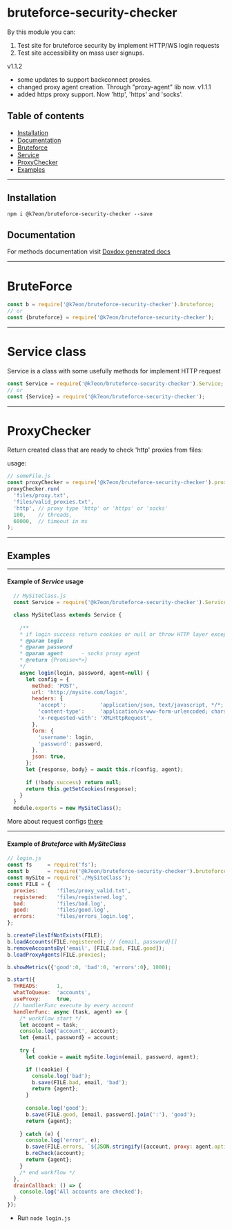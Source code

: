 # bruteforce-security-checker

By this module you can:
1. Test site for bruteforce security by implement HTTP/WS login requests
2. Test site accessibility on mass user signups.


v1.1.2
- some updates to support backconnect proxies.
- changed proxy agent creation. Through "proxy-agent" lib now.
v1.1.1
- added https proxy support. Now 'http', 'https' and 'socks'.

## Table of contents

- [Installation](#installation)
- [Documentation](#documentation)
- [Bruteforce](#bruteforce)
- [Service](#service)
- [ProxyChecker](#proxyChecker)
- [Examples](#examples)
---

## Installation
```npm i @k7eon/bruteforce-security-checker --save```

## Documentation
For methods documentation visit [Doxdox generated docs](https://doxdox.org/k7eon/bruteforce-security-checker)

---------------------------------
# BruteForce
```js
const b = require('@k7eon/bruteforce-security-checker').bruteforce;
// or
const {bruteforce} = require('@k7eon/bruteforce-security-checker');
```

---------------------------------
# Service class
Service is a class with some usefully methods for implement HTTP request

```js
const Service = require('@k7eon/bruteforce-security-checker').Service;
// or
const {Service} = require('@k7eon/bruteforce-security-checker');
```

---------------------------------
# ProxyChecker
Return created class that are ready to check 'http' proxies from files:

usage:
```js
// someFile.js
const proxyChecker = require('@k7eon/bruteforce-security-checker').proxyChecker;
proxyChecker.run(
  'files/proxy.txt',
  'files/valid_proxies.txt',
  'http', // proxy type 'http' or 'https' or 'socks'
  100,    // threads,
  60000,  // timeout in ms
);
```

---------------------------------
## Examples


---------------------------------
#### Example of *Service* usage
```js
  // MySiteClass.js
  const Service = require('@k7eon/bruteforce-security-checker').Service;

  class MySiteClass extends Service {
    
    /**
    * if login success return cookies or null or throw HTTP layer exception;
    * @param login
    * @param password
    * @param agent      - socks proxy agent
    * @return {Promise<*>}
    */
    async login(login, password, agent=null) {
      let config = {
        method: 'POST',
        url: 'http://mysite.com/login',
        headers: {
          'accept':           'application/json, text/javascript, */*; q=0.01',
          'content-type':     'application/x-www-form-urlencoded; charset=UTF-8',
          'x-requested-with': 'XMLHttpRequest',
        },
        form: {
          'username': login,
          'password': password,
        },
        json: true,
      };
      let {response, body} = await this.r(config, agent);
      
      if (!body.success) return null;
      return this.getSetCookies(response);
    }
  }
  module.exports = new MySiteClass();
```
More about request configs [there](https://github.com/request/request)


---------------------------------
#### Example of *Bruteforce* with *MySiteClass*
```js
// login.js
const fs     = require('fs');
const b      = require('@k7eon/bruteforce-security-checker').bruteforce;
const mySite = require('./MySiteClass');
const FILE = {
  proxies:      'files/proxy_valid.txt',
  registered:   'files/registered.log',
  bad:          'files/bad.log',
  good:         'files/good.log',
  errors:       'files/errors_login.log',
};

b.createFilesIfNotExists(FILE);
b.loadAccounts(FILE.registered); // {email, password}[]
b.removeAccountsBy('email', [FILE.bad, FILE.good]);
b.loadProxyAgents(FILE.proxies);

b.showMetrics({'good':0, 'bad':0, 'errors':0}, 1000);

b.start({
  THREADS:      1,
  whatToQueue:  'accounts',
  useProxy:     true,
  // handlerFunc execute by every account
  handlerFunc: async (task, agent) => {
    /* workflow start */
    let account = task;
    console.log('account', account);
    let {email, password} = account;
    
    try {
      let cookie = await mySite.login(email, password, agent);

      if (!cookie) {
        console.log('bad');
        b.save(FILE.bad, email, 'bad');  
        return {agent};
      }
      
      console.log('good');
      b.save(FILE.good, [email, password].join(':'), 'good');  
      return {agent};
      
    } catch (e) {
      console.log('error', e);
      b.save(FILE.errors, `${JSON.stringify({account, proxy: agent.options.host})}\n${e.stack}\n`, 'errors');
      b.reCheck(account);
      return {agent};
    }
    /* end workflow */
  },
  drainCallback: () => {
    console.log('All accounts are checked');
  }
});
```
- Run ```node login.js```


